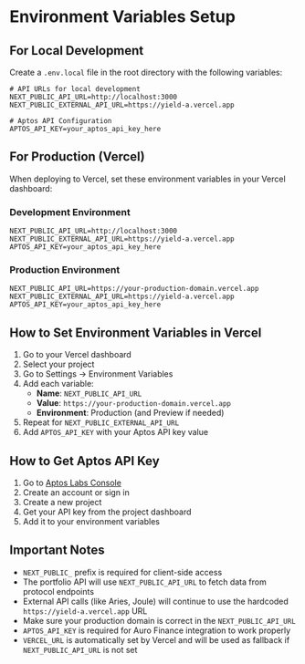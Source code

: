 # Environment Variables Setup

## For Local Development

Create a `.env.local` file in the root directory with the following variables:

```env
# API URLs for local development
NEXT_PUBLIC_API_URL=http://localhost:3000
NEXT_PUBLIC_EXTERNAL_API_URL=https://yield-a.vercel.app

# Aptos API Configuration
APTOS_API_KEY=your_aptos_api_key_here
```

## For Production (Vercel)

When deploying to Vercel, set these environment variables in your Vercel dashboard:

### Development Environment
```env
NEXT_PUBLIC_API_URL=http://localhost:3000
NEXT_PUBLIC_EXTERNAL_API_URL=https://yield-a.vercel.app
APTOS_API_KEY=your_aptos_api_key_here
```

### Production Environment
```env
NEXT_PUBLIC_API_URL=https://your-production-domain.vercel.app
NEXT_PUBLIC_EXTERNAL_API_URL=https://yield-a.vercel.app
APTOS_API_KEY=your_aptos_api_key_here
```

## How to Set Environment Variables in Vercel

1. Go to your Vercel dashboard
2. Select your project
3. Go to Settings → Environment Variables
4. Add each variable:
   - **Name**: `NEXT_PUBLIC_API_URL`
   - **Value**: `https://your-production-domain.vercel.app`
   - **Environment**: Production (and Preview if needed)
5. Repeat for `NEXT_PUBLIC_EXTERNAL_API_URL`
6. Add `APTOS_API_KEY` with your Aptos API key value

## How to Get Aptos API Key

1. Go to [Aptos Labs Console](https://console.aptoslabs.com/)
2. Create an account or sign in
3. Create a new project
4. Get your API key from the project dashboard
5. Add it to your environment variables

## Important Notes

- `NEXT_PUBLIC_` prefix is required for client-side access
- The portfolio API will use `NEXT_PUBLIC_API_URL` to fetch data from protocol endpoints
- External API calls (like Aries, Joule) will continue to use the hardcoded `https://yield-a.vercel.app` URL
- Make sure your production domain is correct in the `NEXT_PUBLIC_API_URL`
- `APTOS_API_KEY` is required for Auro Finance integration to work properly
- `VERCEL_URL` is automatically set by Vercel and will be used as fallback if `NEXT_PUBLIC_API_URL` is not set 